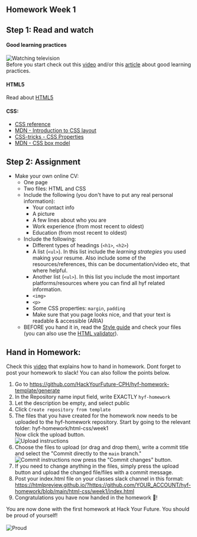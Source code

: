 ## Homework Week 1

## Step 1: Read and watch
#### Good learning practices
![Watching television](https://media.giphy.com/media/Sb7WSbjHFNIL6/giphy.gif)<br>
Before you start check out this [video](http://www.learningscientists.org/videos/) and/or this [article](https://www.cultofpedagogy.com/learning-strategies/) about good learning practices.

#### HTML5
Read about [HTML5](https://developer.mozilla.org/en-US/docs/Web/Guide/HTML/HTML5)

#### CSS:
- [CSS reference](http://cssreference.io/)
- [MDN - Introduction to CSS layout](https://developer.mozilla.org/en-US/docs/Learn/CSS/CSS_layout/Introduction)
- [CSS-tricks - CSS Properties](https://css-tricks.com/almanac/properties/)
- [MDN - CSS box model](https://developer.mozilla.org/en-US/docs/Web/CSS/CSS_Box_Model/Introduction_to_the_CSS_box_model)


## Step 2: Assignment
 - Make your own online CV:
    - One page
    - Two files: HTML and CSS
    - Include the following (you don't have to put any real personal information):
        - Your contact info
        - A picture 
        - A few lines about who you are
        - Work experience (from most recent to oldest)
        - Education (from most recent to oldest)
    - Include the following:
        - Different types of headings (`<h1>`, `<h2>`)
        - A list (`<ul>`). In this list include the _learning strategies_ you used making your resume. Also include some of the resources/references, this can be documentation/video etc, that where helpful.
        - Another list (`<ul>`). In this list you include the most important platforms/resources where you can find all hyf related information.
        - `<img>`
        - `<p>`
        - Some CSS properties: `margin`, `padding`
        - Make sure that you page looks nice, and that your text is readable & accessible (ARIA)
    - BEFORE you hand it in, read the [Style guide](http://www.w3schools.com/html/html5_syntax.asp) and check your files (you can also use the [HTML validator](https://validator.w3.org)).

## Hand in Homework:
Check this [video](https://www.youtube.com/watch?v=ojSQsfnhnKs) that explains how to hand in homework. Dont forget to post your homework to slack! You can also follow the points below.

1. Go to https://github.com/HackYourFuture-CPH/hyf-homework-template/generate
1. In the Repository name input field, write EXACTLY `hyf-homework`
1. Let the description be empty, and select public
1. Click `Create repository from template`
1. The files that you have created for the homework now needs to be uploaded to the hyf-homework repository. Start by going to the relevant folder: hyf-homework/html-css/week1<br> Now click the upload button.<br> ![Upload instructions](./assets/upload-instructions.png)
1. Choose the files to upload (or drag and drop them), write a commit title and select the "Commit directly to the ```main``` branch."
![Commit instructions](./assets/commit-instructions.png) now press the "Commit changes" button.
1. If you need to change anything in the files, simply press the upload button and upload the changed file/files with a commit message. 
1. Post your index.html file on your classes slack channel in this format: https://htmlpreview.github.io/?https://github.com/YOUR_ACCOUNT/hyf-homework/blob/main/html-css/week1/index.html
1. Congratulations you have now handed in the homework 🎉! 

You are now done with the first homework at Hack Your Future. You should be proud of yourself!<br><br> ![Proud](https://media.giphy.com/media/xSM46ernAUN3y/giphy.gif)

